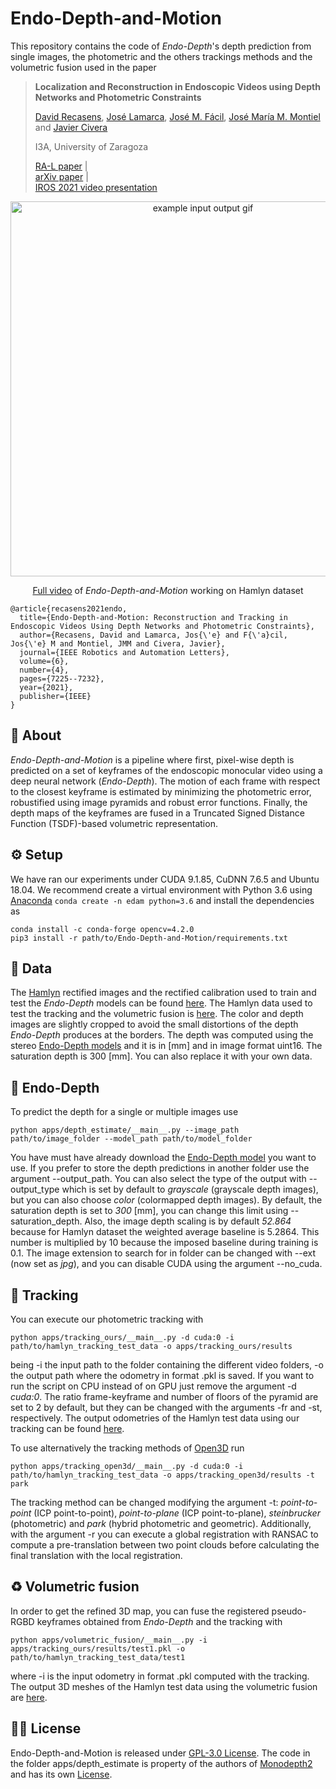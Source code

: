# Endo-Depth-and-Motion

This repository contains the code of *Endo-Depth*'s depth prediction from single images, the photometric and the others trackings methods and the volumetric fusion used in the paper

> **Localization and Reconstruction in Endoscopic Videos using Depth Networks and Photometric Constraints**
>
> [David Recasens](https://davidrecasens.github.io/), [José Lamarca](https://webdiis.unizar.es/~jlamarca/), [José M. Fácil](https://webdiis.unizar.es/~jmfacil/), [José María M. Montiel](https://janovas.unizar.es/sideral/CV/jose-maria-martinez-montiel) and [Javier Civera](https://janovas.unizar.es/sideral/CV/javier-civera-sancho)
>
> I3A, University of Zaragoza
> 
> [RA-L paper](https://ieeexplore.ieee.org/abstract/document/9478277/)     |     
> [arXiv paper](https://arxiv.org/abs/2103.16525)     |     
> [IROS 2021 video presentation](https://youtu.be/YfXkK9R0htE)

<p align="center">
  <img src="assets/teaser.gif" alt="example input output gif" width="600" />
</p>
<p align="center">
  <a href="https://youtu.be/G1XWIyEbvPc">Full video</a> of <i>Endo-Depth-and-Motion</i> working on Hamlyn dataset
</p>

```shell
@article{recasens2021endo,
  title={Endo-Depth-and-Motion: Reconstruction and Tracking in Endoscopic Videos Using Depth Networks and Photometric Constraints},
  author={Recasens, David and Lamarca, Jos{\'e} and F{\'a}cil, Jos{\'e} M and Montiel, JMM and Civera, Javier},
  journal={IEEE Robotics and Automation Letters},
  volume={6},
  number={4},
  pages={7225--7232},
  year={2021},
  publisher={IEEE}
}
```

## 💭 About

*Endo-Depth-and-Motion* is a pipeline where first, pixel-wise depth is predicted on a set of keyframes of the endoscopic monocular video using a deep neural network (*Endo-Depth*). The motion of each frame with respect to the closest keyframe is estimated by minimizing the photometric error, robustified using image pyramids and robust error functions. Finally, the depth maps of the keyframes are fused in a Truncated Signed Distance Function (TSDF)-based volumetric representation.


## ⚙️ Setup

We have ran our experiments under CUDA 9.1.85, CuDNN 7.6.5 and Ubuntu 18.04. We recommend create a virtual environment with Python 3.6 using [Anaconda](https://www.anaconda.com/download/) `conda create -n edam python=3.6` and install the dependencies as
```shell
conda install -c conda-forge opencv=4.2.0
pip3 install -r path/to/Endo-Depth-and-Motion/requirements.txt
```


## 💾 Data

The [Hamlyn](http://hamlyn.doc.ic.ac.uk/vision/) rectified images and the rectified calibration used to train and test the *Endo-Depth* models can be found [here](https://drive.google.com/drive/folders/1SYRByyAdlySvltn0CFQea1UY3AoutnKu?usp=sharing). The Hamlyn data used to test the tracking and the volumetric fusion is [here](https://drive.google.com/drive/folders/1-geZ5jJkofRd8Q3uOSOBNAHPKd0u5B2f?usp=sharing). The color and depth images are slightly cropped to avoid the small distortions of the depth *Endo-Depth* produces at the borders. The depth was computed using the stereo [Endo-Depth models](https://drive.google.com/drive/folders/17t30Jz3X-BSz-Fz7BkONqRQsOOaf5xR9?usp=sharing) and it is in [mm] and in image format uint16. The saturation depth is 300 [mm]. You can also replace it with your own data.


## 🧠 Endo-Depth

To predict the depth for a single or multiple images use
```shell
python apps/depth_estimate/__main__.py --image_path path/to/image_folder --model_path path/to/model_folder
```

You have must have already download the [Endo-Depth model](https://drive.google.com/drive/folders/17t30Jz3X-BSz-Fz7BkONqRQsOOaf5xR9?usp=sharing) you want to use. If you prefer to store the depth predictions in another folder use the argument --output_path. You can also select the type of the output with --output_type which is set by default to *grayscale* (grayscale depth images), but you can also choose *color* (colormapped depth images). By default, the saturation depth is set to *300* [mm], you can change this limit using --saturation_depth. Also, the image depth scaling is by default *52.864* because for Hamlyn dataset the weighted average baseline is 5.2864. This number is multiplied by 10 because the imposed baseline during training is 0.1. The image extension to search for in folder can be changed with --ext (now set as *jpg*), and you can disable CUDA using the argument --no_cuda.


## 👀 Tracking

You can execute our photometric tracking with
```shell
python apps/tracking_ours/__main__.py -d cuda:0 -i path/to/hamlyn_tracking_test_data -o apps/tracking_ours/results
```

being -i the input path to the folder containing the different video folders, -o the output path where the odometry in format .pkl is saved. If you want to run the script on CPU instead of on GPU just remove the argument -d *cuda:0*. The ratio frame-keyframe and number of floors of the pyramid are set to 2 by default, but they can be changed with the arguments -fr and -st, respectively. The output odometries of the Hamlyn test data using our tracking can be found [here](https://drive.google.com/drive/folders/1bcF-nrz-iWS6_mSj4fjuVBA3TvhZYRTB?usp=sharing).

To use alternatively the tracking methods of [Open3D](http://www.open3d.org/) run
```shell
python apps/tracking_open3d/__main__.py -d cuda:0 -i path/to/hamlyn_tracking_test_data -o apps/tracking_open3d/results -t park
```

The tracking method can be changed modifying the argument -t: *point-to-point* (ICP point-to-point), *point-to-plane* (ICP point-to-plane), *steinbrucker* (photometric) and *park* (hybrid photometric and geometric). Additionally, with the argument -r you can execute a global registration with RANSAC to compute a pre-translation between two point clouds before calculating the final translation with the local registration.


## ♻️ Volumetric fusion

In order to get the refined 3D map, you can fuse the registered pseudo-RGBD keyframes obtained from *Endo-Depth* and the tracking with
```shell
python apps/volumetric_fusion/__main__.py -i apps/tracking_ours/results/test1.pkl -o path/to/hamlyn_tracking_test_data/test1
```

where -i is the input odometry in format .pkl computed with the tracking. The output 3D meshes of the Hamlyn test data using the volumetric fusion are [here](https://drive.google.com/drive/folders/1sgmdtKFL1Lu8eqljKN-o_cjHRXIa7VI-?usp=sharing).


## 👩‍⚖️ License

Endo-Depth-and-Motion is released under [GPL-3.0 License](LICENSE). The code in the folder apps/depth_estimate is property of the authors of [Monodepth2](https://github.com/nianticlabs/monodepth2) and has its own [License](apps/depth_estimate/LICENSE).
